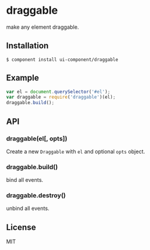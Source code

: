 
# draggable

  make any element draggable.

## Installation

    $ component install ui-component/draggable

## Example

```js
var el = document.querySelector('#el');
var draggable = require('draggable')(el);
draggable.build();
```

## API

### draggable(el[, opts])

  Create a new `Draggable` with `el` and optional `opts` object.

### draggable.build()

  bind all events.

### draggable.destroy()

  unbind all events.

## License

  MIT
